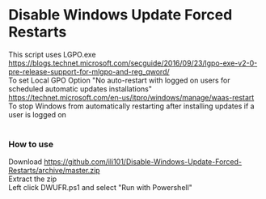 # Disable Windows Update Forced Restarts
This script uses LGPO.exe<br>
https://blogs.technet.microsoft.com/secguide/2016/09/23/lgpo-exe-v2-0-pre-release-support-for-mlgpo-and-reg_qword/<br>
To set Local GPO Option "No auto-restart with logged on users for scheduled automatic updates installations"<br>
https://technet.microsoft.com/en-us/itpro/windows/manage/waas-restart<br>
To stop Windows from automatically restarting after installing updates if a user is logged on<br>
<br>
### How to use
Download https://github.com/ili101/Disable-Windows-Update-Forced-Restarts/archive/master.zip<br>
Extract the zip<br>
Left click DWUFR.ps1 and select "Run with Powershell"<br>

